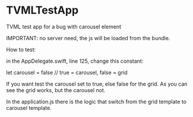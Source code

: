 # TVMLTestApp
TVML test app for a bug with carousel element

IMPORTANT: no server need, the js will be loaded from the bundle.

How to test:

in the AppDelegate.swift, line 125, change this constant:

let carousel = false // true = carousel, false = grid

If you want test the carousel set to true, else false for the grid.
As you can see the grid works, but the carousel not.

In the application.js there is the logic that switch from the grid template to carousel template.
